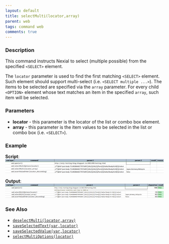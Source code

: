 ```yaml
---
layout: default
title: selectMulti(locator,array)
parent: web
tags: command web
comments: true
---
```


### Description
This command instructs Nexial to select (multiple possible) from the specified `<SELECT>` element.

The `locator` parameter is used to find the first matching `<SELECT>` element. Such element should support multi-select
(i.e. `<SELECT multiple ...>`). The items to be selected are specified via the `array` parameter. For every child 
`<OPTION>` element whose text matches an item in the specified `array`, such item will be selected.


### Parameters
- **locator** - this parameter is the locator of the list or combo box element.
- **array** - this parameter is the item values to be selected in the list or combo box (i.e. `<SELECT>`).


### Example
**Script**:<br/>
![](image/selectMulti_01.png)

**Output**:<br/>
![](image/selectMulti_02.png)


### See Also
- [`deselectMulti(locator,array)`](deselectMulti(locator,array))
- [`saveSelectedText(var,locator)`](saveSelectedText(var,locator))
- [`saveSelectedValue(var,locator)`](saveSelectedValue(var,locator))
- [`selectMultiOptions(locator)`](selectMultiOptions(locator))